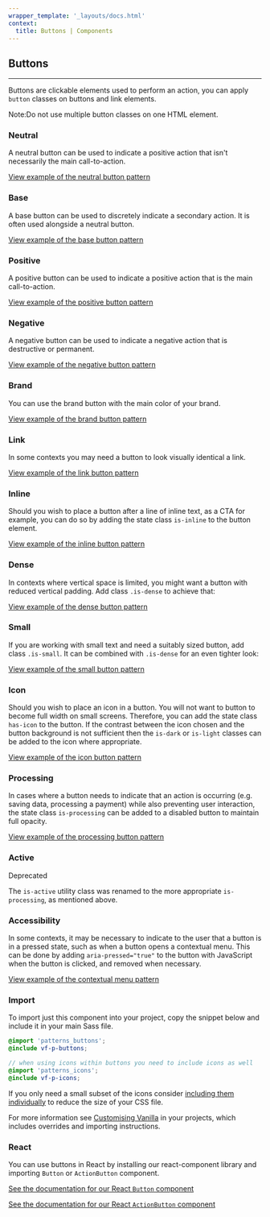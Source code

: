 ```yaml
---
wrapper_template: '_layouts/docs.html'
context:
  title: Buttons | Components
---
```


## Buttons

<hr>

Buttons are clickable elements used to perform an action, you can apply `button` classes on buttons and link elements.

<div class="p-notification--information">
  <p class="p-notification__response">
    <span class="p-notification__status">Note:</span>Do not use multiple button classes on one HTML element.
  </p>
</div>

### Neutral

A neutral button can be used to indicate a positive action that isn't necessarily the main call-to-action.

<div class="embedded-example"><a href="/docs/examples/patterns/buttons/neutral/" class="js-example">
View example of the neutral button pattern
</a></div>

### Base

A base button can be used to discretely indicate a secondary action. It is often used alongside a neutral button.

<div class="embedded-example"><a href="/docs/examples/patterns/buttons/base/" class="js-example">
View example of the base button pattern
</a></div>

### Positive

A positive button can be used to indicate a positive action that is the main call-to-action.

<div class="embedded-example"><a href="/docs/examples/patterns/buttons/positive/" class="js-example">
View example of the positive button pattern
</a></div>

### Negative

A negative button can be used to indicate a negative action that is destructive or permanent.

<div class="embedded-example"><a href="/docs/examples/patterns/buttons/negative/" class="js-example">
View example of the negative button pattern
</a></div>

### Brand

You can use the brand button with the main color of your brand.

<div class="embedded-example"><a href="/docs/examples/patterns/buttons/brand/" class="js-example">
View example of the brand button pattern
</a></div>

### Link

In some contexts you may need a button to look visually identical a link.

<div class="embedded-example"><a href="/docs/examples/patterns/buttons/link/" class="js-example">
View example of the link button pattern
</a></div>

### Inline

Should you wish to place a button after a line of inline text, as a CTA for example, you can do so by adding the state class `is-inline` to the button element.

<div class="embedded-example"><a href="/docs/examples/patterns/buttons/inline/" class="js-example">
View example of the inline button pattern
</a></div>

### Dense

In contexts where vertical space is limited, you might want a button with reduced vertical padding. Add class `.is-dense` to achieve that:

<div class="embedded-example"><a href="/docs/examples/patterns/buttons/dense/" class="js-example">
View example of the dense button pattern
</a></div>

### Small

If you are working with small text and need a suitably sized button, add class `.is-small`. It can be combined with `.is-dense` for an even tighter look:

<div class="embedded-example"><a href="/docs/examples/patterns/buttons/small/" class="js-example">
View example of the small button pattern
</a></div>

### Icon

Should you wish to place an icon in a button. You will not want to button to become full width on small screens. Therefore, you can add the state class `has-icon` to the button. If the contrast between the icon chosen and the button background is not sufficient then the `is-dark` or `is-light` classes can be added to the icon where appropriate.

<div class="embedded-example"><a href="/docs/examples/patterns/buttons/icon/" class="js-example">
View example of the icon button pattern
</a></div>

### Processing

In cases where a button needs to indicate that an action is occurring (e.g. saving data, processing a payment) while also preventing user interaction, the state class `is-processing` can be added to a disabled button to maintain full opacity.

<div class="embedded-example"><a href="/docs/examples/patterns/buttons/processing/" class="js-example">
View example of the processing button pattern
</a></div>

### Active

<span class="p-label--deprecated">Deprecated</span>

The `is-active` utility class was renamed to the more appropriate `is-processing`, as mentioned above.

### Accessibility

In some contexts, it may be necessary to indicate to the user that a button is in a pressed state, such as when a button opens a contextual menu. This can be done by adding `aria-pressed="true"` to the button with JavaScript when the button is clicked, and removed when necessary.

<div class="embedded-example"><a href="/docs/examples/patterns/buttons/pressed" class="js-example" data-height="270">
View example of the contextual menu pattern
</a></div>

### Import

To import just this component into your project, copy the snippet below and include it in your main Sass file.

```scss
@import 'patterns_buttons';
@include vf-p-buttons;

// when using icons within buttons you need to include icons as well
@import 'patterns_icons';
@include vf-p-icons;
```

If you only need a small subset of the icons consider [including them individually](/docs/patterns/icons/#import) to reduce the size of your CSS file.

For more information see [Customising Vanilla](/docs/customising-vanilla/) in your projects, which includes overrides and importing instructions.

### React

You can use buttons in React by installing our react-component library and importing `Button` or `ActionButton` component.

[See the documentation for our React `Button` component](https://canonical-web-and-design.github.io/react-components/?path=/docs/button--base#button)

[See the documentation for our React `ActionButton` component](https://canonical-web-and-design.github.io/react-components/?path=/docs/actionbutton--default-story#actionbutton)
